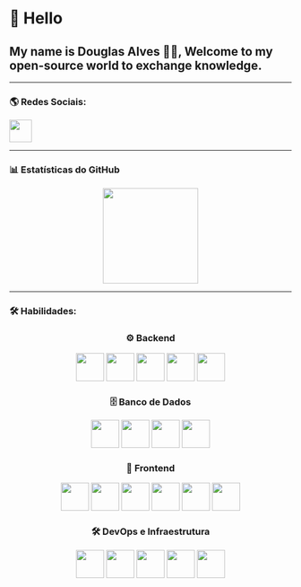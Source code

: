 # 👋 Hello 
## My name is Douglas Alves 🧑‍💻, Welcome to my open-source world to exchange knowledge.

---

### 🌎 **Redes Sociais:**
[<img src="https://cdn.jsdelivr.net/gh/devicons/devicon/icons/linkedin/linkedin-original.svg" width="40">](https://www.linkedin.com/in/douglas-alves-b3b901179/)

---

### 📊 **Estatísticas do GitHub**
<div align="center">

  <!-- Linguagens mais usadas -->
  <img height="170em" src="https://github-readme-stats.vercel.app/api/top-langs/?username=Douglas-00&layout=compact&theme=merko">

</div>

---

### 🛠 **Habilidades:**
<div align="center">

### ⚙️ **Backend**
<img src="https://cdn.jsdelivr.net/gh/devicons/devicon/icons/nodejs/nodejs-original.svg" width="50">
<img src="https://cdn.jsdelivr.net/gh/devicons/devicon/icons/typescript/typescript-original.svg" width="50">
<img src="https://cdn.jsdelivr.net/gh/devicons/devicon/icons/rabbitmq/rabbitmq-original.svg" width="50">
<img src="https://cdn.jsdelivr.net/gh/devicons/devicon/icons/redis/redis-original.svg" width="50">
<img src="https://cdn.jsdelivr.net/gh/devicons/devicon/icons/python/python-original.svg" width="50">

### 🗄️ **Banco de Dados**
<img src="https://cdn.jsdelivr.net/gh/devicons/devicon/icons/mysql/mysql-original.svg" width="50">
<img src="https://cdn.jsdelivr.net/gh/devicons/devicon/icons/postgresql/postgresql-original.svg" width="50">
<img src="https://cdn.jsdelivr.net/gh/devicons/devicon/icons/mongodb/mongodb-original.svg" width="50">
<img src="https://cdn.jsdelivr.net/gh/devicons/devicon/icons/sqlite/sqlite-original.svg" width="50">

### 🎨 **Frontend**
<img src="https://cdn.jsdelivr.net/gh/devicons/devicon/icons/html5/html5-original.svg" width="50">
<img src="https://cdn.jsdelivr.net/gh/devicons/devicon/icons/css3/css3-original.svg" width="50">
<img src="https://cdn.jsdelivr.net/gh/devicons/devicon/icons/bootstrap/bootstrap-original.svg" width="50">
<img src="https://cdn.jsdelivr.net/gh/devicons/devicon/icons/javascript/javascript-original.svg" width="50">
<img src="https://cdn.jsdelivr.net/gh/devicons/devicon/icons/react/react-original.svg" width="50">
<img src="https://cdn.jsdelivr.net/gh/devicons/devicon/icons/nextjs/nextjs-original.svg" width="50">

### 🛠 **DevOps e Infraestrutura**
<img src="https://cdn.jsdelivr.net/gh/devicons/devicon/icons/docker/docker-original.svg" width="50">
<img src="https://cdn.jsdelivr.net/gh/devicons/devicon/icons/kubernetes/kubernetes-plain.svg" width="50">
<img src="https://cdn.jsdelivr.net/gh/devicons/devicon/icons/gitlab/gitlab-original.svg" width="50">
<img src="https://cdn.jsdelivr.net/gh/devicons/devicon/icons/grafana/grafana-original.svg" width="50">
<img src="https://cdn.jsdelivr.net/gh/devicons/devicon/icons/githubactions/githubactions-original.svg" width="50">

</div>


